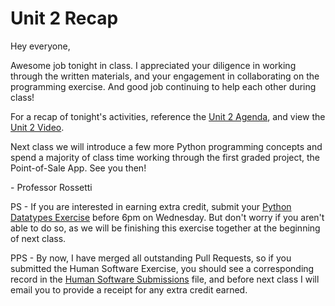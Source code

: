 # Unit 2 Recap

Hey everyone,

Awesome job tonight in class. I appreciated your diligence in working through the written materials, and your engagement in collaborating on the programming exercise. And good job continuing to help each other during class!

For a recap of tonight's activities, reference the [Unit 2 Agenda](https://github.com/prof-rossetti/nyu-info-2335-201805/blob/master/units/unit-2/agenda.md), and view the [Unit 2 Video](http://nyustern.mediasite.com/Mediasite/Play/329e0e5d619549339f4456cde60e75241d).

Next class we will introduce a few more Python programming concepts and spend a majority of class time working through the first graded project, the Point-of-Sale App. See you then!

\- Professor Rossetti

PS - If you are interested in earning extra credit, submit your [Python Datatypes Exercise](https://github.com/prof-rossetti/nyu-info-2335-201805/blob/master/exercises/python-datatypes/exercise.md) before 6pm on Wednesday. But don't worry if you aren't able to do so, as we will be finishing this exercise together at the beginning of next class.

PPS - By now, I have merged all outstanding Pull Requests, so if you submitted the Human Software Exercise, you should see a corresponding record in the [Human Software Submissions](https://github.com/prof-rossetti/nyu-info-2335-201805/blob/master/exercises/human-software/submissions.csv) file, and before next class I will email you to provide a receipt for any extra credit earned.
